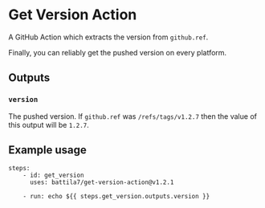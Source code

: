 # Get Version Action

A GitHub Action which extracts the version from `github.ref`.

Finally, you can reliably get the pushed version on every platform.

## Outputs

### `version`

The pushed version. If `github.ref` was `/refs/tags/v1.2.7` then the value of this output will be `1.2.7`.

## Example usage

~~~~YML
steps:
    - id: get_version
      uses: battila7/get-version-action@v1.2.1

    - run: echo ${{ steps.get_version.outputs.version }}
~~~~
